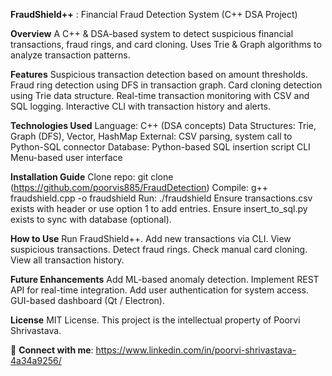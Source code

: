 **FraudShield++** : Financial Fraud Detection System (C++ DSA Project)

**Overview**
A C++ & DSA-based system to detect suspicious financial transactions, fraud rings, and card cloning. Uses Trie & Graph algorithms to analyze transaction patterns.

**Features**
Suspicious transaction detection based on amount thresholds.
Fraud ring detection using DFS in transaction graph.
Card cloning detection using Trie data structure.
Real-time transaction monitoring with CSV and SQL logging.
Interactive CLI with transaction history and alerts.

**Technologies Used**
Language: C++ (DSA concepts)
Data Structures: Trie, Graph (DFS), Vector, HashMap
External: CSV parsing, system call to Python-SQL connector
Database: Python-based SQL insertion script
CLI Menu-based user interface

**Installation Guide**
Clone repo: git clone (https://github.com/poorvis885/FraudDetection)
Compile: g++ fraudshield.cpp -o fraudshield
Run: ./fraudshield
Ensure transactions.csv exists with header or use option 1 to add entries.
Ensure insert_to_sql.py exists to sync with database (optional).

**How to Use**
Run FraudShield++.
Add new transactions via CLI.
View suspicious transactions.
Detect fraud rings.
Check manual card cloning.
View all transaction history.

**Future Enhancements**
Add ML-based anomaly detection.
Implement REST API for real-time integration.
Add user authentication for system access.
GUI-based dashboard (Qt / Electron).

**License**
MIT License. This project is the intellectual property of Poorvi Shrivastava.

🔗 **Connect with me**: https://www.linkedin.com/in/poorvi-shrivastava-4a34a9256/

